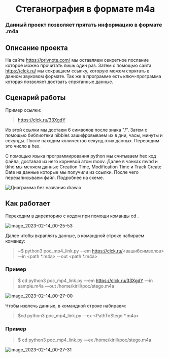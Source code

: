 # <h1 align = "center">Стеганография в формате m4a


### Данный проект позволяет прятать информацию в формате .m4a

## Описание проекта

На сайте https://privnote.com/ мы оставляем секретное послание которое можно прочитать лишь один раз. Затем с помощью сайта https://clck.ru/ мы сокращаем ссылку, которую можем спрятать в данном звуковом формате. Так же в программе есть ключ-программа которая позволяет доствать спрятанные данные.

## Сценарий работы
Пример ссылки:
>https://clck.ru/33XgdY
> 
Из этой ссылки мы достаем 6 символов после знака "/". Затем с помощью библиотеки nibbles зашифровываем их в дни, часы, минуты и секунды. После находим количество секунд этих данных. Переводим это число в hex.

С помощью языка программирования python мы считываем hex код файла, доставая из него корневой атом moov. Далее в чанках mvhd и tkhd мы меняем данные Creation Time, Modification Time и Track Create Date  на данные которые мы получили из ссылки. После чего перезаписываем файл. Подробнее на схеме.

![Диаграмма без названия drawio](https://user-images.githubusercontent.com/59966999/218331729-e55ebdb3-122b-4f76-b4be-fb16f6ff1dd4.png)


## Как работает

Переходим в директорию с кодом при помощи команды cd <file path>.


![image_2023-02-14_00-25-53](https://user-images.githubusercontent.com/66170584/218578648-61f174c7-6cb9-437d-89c0-1c1b958799f4.png)

Далее чтобы вкраплять данные, в командной строке набираем команду:

>~$ python3 poc_mp4_link.py --em https://clck.ru/<ваши6символов> --in <path *.m4a> --out <path *.m4a>

### Пример

>$ cd python3 poc_mp4_link.py —em https://clck.ru/33XgdY —in sample.m4a —out /home/kirill/poc/stego.m4a

![image_2023-02-14_00-27-00](https://user-images.githubusercontent.com/66170584/218578841-b655b055-cebb-4609-b1a4-1bbc97e8b9a7.png)

Чтобы извлечь данные, в командной строке набираем:

>$cd python3 poc_mp4_link.py —ex <PathToStego *.m4a>

### Пример 

>$ cd python3 poc_mp4_link.py —ex /home/kirill/poc/stego.m4a

![image_2023-02-14_00-27-31](https://user-images.githubusercontent.com/66170584/218578960-0049ccc3-277d-42c1-98f6-d8436f7b719c.png)



    